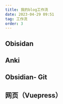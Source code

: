 ```yaml
---
title: 我的blog工作流
date: 2023-04-29 09:51
tag: 工作流
order: 3
---
```


## Obisidan

## Anki

## Obsidian- Git 

## 网页（Vuepress）


